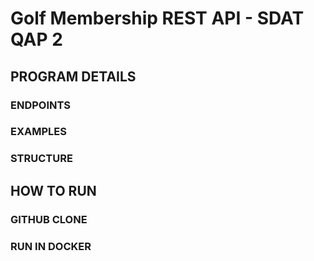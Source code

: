 # Golf Membership REST API - SDAT QAP 2

## PROGRAM DETAILS
### ENDPOINTS
### EXAMPLES
### STRUCTURE

## HOW TO RUN
### GITHUB CLONE
### RUN IN DOCKER
